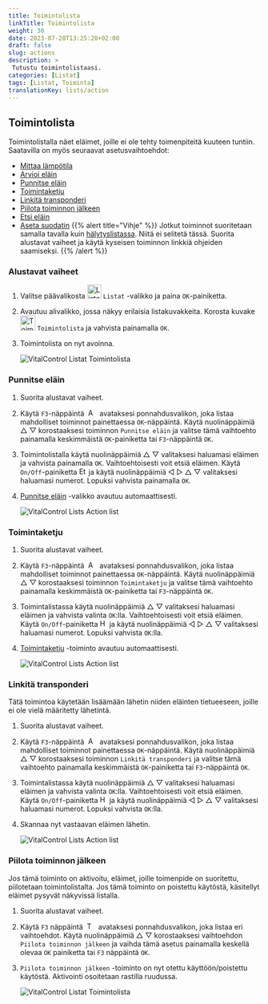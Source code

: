 ```yaml
---
title: Toimintolista
linkTitle: Toimintolista
weight: 30
date: 2023-07-28T13:25:28+02:00
draft: false
slug: actions
description: >
 Tutustu toimintolistaasi.
categories: [Listat]
tags: [Listat, Toiminta]
translationKey: lists/action
---
```

## Toimintolista

Toimintolistalla näet eläimet, joille ei ole tehty toimenpiteitä kuuteen tuntiin. Saatavilla on myös seuraavat asetusvaihtoehdot:

- [Mittaa lämpötila](../alarm/#mittaa-lämpötila)
- [Arvioi eläin](../alarm/#arvioi-eläin)
- [Punnitse eläin](#punnitse-eläin)
- [Toimintaketju](#toimintaketju)
- [Linkitä transponderi](#linkitä-transponderi)
- [Piilota toiminnon jälkeen](#piilota-toiminnon-jälkeen)
- [Etsi eläin](../alarm/#etsi-eläin)
- [Aseta suodatin](../alarm/#aseta-suodatin)
{{% alert title="Vihje" %}}
Jotkut toiminnot suoritetaan samalla tavalla kuin [hälytyslistassa](../alarm). Niitä ei selitetä tässä. Suorita alustavat vaiheet ja käytä kyseisen toiminnon linkkiä ohjeiden saamiseksi.
{{% /alert %}}

### Alustavat vaiheet

1. Valitse päävalikosta <img src="/icons/main/lists.svg" width="28" align="bottom" alt="Listat" />  `Listat` -valikko ja paina `OK`-painiketta.

2. Avautuu alivalikko, jossa näkyy erilaisia listakuvakkeita. Korosta kuvake <img src="/icons/lists/actionlist.svg" width="30" align="bottom" alt="Toimintolista" /> `Toimintolista` ja vahvista painamalla `OK`.

3. Toimintolista on nyt avoinna.

   ![VitalControl Listat Toimintolista](../images/firststeps3.png "Alustavat vaiheet")

### Punnitse eläin

1. Suorita alustavat vaiheet.

2. Käytä `F3`-näppäintä &nbsp;<img src="/icons/footer/open-popup.svg" width="15" align="bottom" alt="Avaa ponnahdusikkuna" />&nbsp; avataksesi ponnahdusvalikon, joka listaa mahdolliset toiminnot painettaessa `OK`-näppäintä. Käytä nuolinäppäimiä △ ▽ korostaaksesi toiminnon `Punnitse eläin` ja valitse tämä vaihtoehto painamalla keskimmäistä `OK`-painiketta tai `F3`-näppäintä `OK`.

3. Toimintolistalla käytä nuolinäppäimiä △ ▽ valitaksesi haluamasi eläimen ja vahvista painamalla `OK`. Vaihtoehtoisesti voit etsiä eläimen. Käytä `On/Off`-painiketta <img src="/icons/footer/search.svg" width="15" align="bottom" alt="Etsi" /> ja käytä nuolinäppäimiä ◁ ▷ △ ▽ valitaksesi haluamasi numerot. Lopuksi vahvista painamalla `OK`.

4. [Punnitse eläin](..) -valikko avautuu automaattisesti.

   ![VitalControl Lists Action list](../images/weightanimals.png "Punnitse eläin")

### Toimintaketju

1. Suorita alustavat vaiheet.

2. Käytä `F3`-näppäintä &nbsp;<img src="/icons/footer/open-popup.svg" width="15" align="bottom" alt="Avaa ponnahdusikkuna" />&nbsp; avataksesi ponnahdusvalikon, joka listaa mahdolliset toiminnot painettaessa `OK`-näppäintä. Käytä nuolinäppäimiä △ ▽ korostaaksesi toiminnon `Toimintaketju` ja valitse tämä vaihtoehto painamalla keskimmäistä `OK`-painiketta tai `F3`-näppäintä `OK`.

3. Toimintalistassa käytä nuolinäppäimiä △ ▽ valitaksesi haluamasi eläimen ja vahvista valinta `OK`:lla. Vaihtoehtoisesti voit etsiä eläimen. Käytä `On/Off`-painiketta <img src="/icons/footer/search.svg" width="15" align="bottom" alt="Haku" /> ja käytä nuolinäppäimiä ◁ ▷ △ ▽ valitaksesi haluamasi numerot. Lopuksi vahvista `OK`:lla.

4. [Toimintaketju](../../chain-of-actions) -toiminto avautuu automaattisesti.

   ![VitalControl Lists Action list](../images/chainofaction.png "Toimintaketju")

### Linkitä transponderi

Tätä toimintoa käytetään lisäämään lähetin niiden eläinten tietueeseen, joille ei ole vielä määritetty lähetintä.

1. Suorita alustavat vaiheet.

2. Käytä `F3`-näppäintä &nbsp;<img src="/icons/footer/open-popup.svg" width="15" align="bottom" alt="Avaa ponnahdusikkuna" />&nbsp; avataksesi ponnahdusvalikon, joka listaa mahdolliset toiminnot painettaessa `OK`-näppäintä. Käytä nuolinäppäimiä △ ▽ korostaaksesi toiminnon `Linkitä transponderi` ja valitse tämä vaihtoehto painamalla keskimmäistä `OK`-painiketta tai `F3`-näppäintä `OK`.

3. Toimintalistassa käytä nuolinäppäimiä △ ▽ valitaksesi haluamasi eläimen ja vahvista valinta `OK`:lla. Vaihtoehtoisesti voit etsiä eläimen. Käytä `On/Off`-painiketta <img src="/icons/footer/search.svg" width="15" align="bottom" alt="Haku" /> ja käytä nuolinäppäimiä ◁ ▷ △ ▽ valitaksesi haluamasi numerot. Lopuksi vahvista `OK`:lla.

4. Skannaa nyt vastaavan eläimen lähetin.

   ![VitalControl Lists Action list](../images/linktransponder.png "Linkitä transponderi")

### Piilota toiminnon jälkeen

Jos tämä toiminto on aktivoitu, eläimet, joille toimenpide on suoritettu, piilotetaan toimintolistalta. Jos tämä toiminto on poistettu käytöstä, käsitellyt eläimet pysyvät näkyvissä listalla.

1. Suorita alustavat vaiheet.

2. Käytä `F3` näppäintä &nbsp;<img src="/icons/footer/open-popup.svg" width="15" align="bottom" alt="Toiminnot" />&nbsp; avataksesi ponnahdusvalikon, joka listaa eri vaihtoehdot. Käytä nuolinäppäimiä △ ▽ korostaaksesi vaihtoehdon `Piilota toiminnon jälkeen` ja vaihda tämä asetus painamalla keskellä olevaa `OK` painiketta tai `F3` näppäintä `OK`.

3. `Piilota toiminnon jälkeen` -toiminto on nyt otettu käyttöön/poistettu käytöstä. Aktivointi osoitetaan rastilla ruudussa.

   ![VitalControl Listat Toimintolista](../images/hideafteraction.png "Piilota toiminnon jälkeen")

